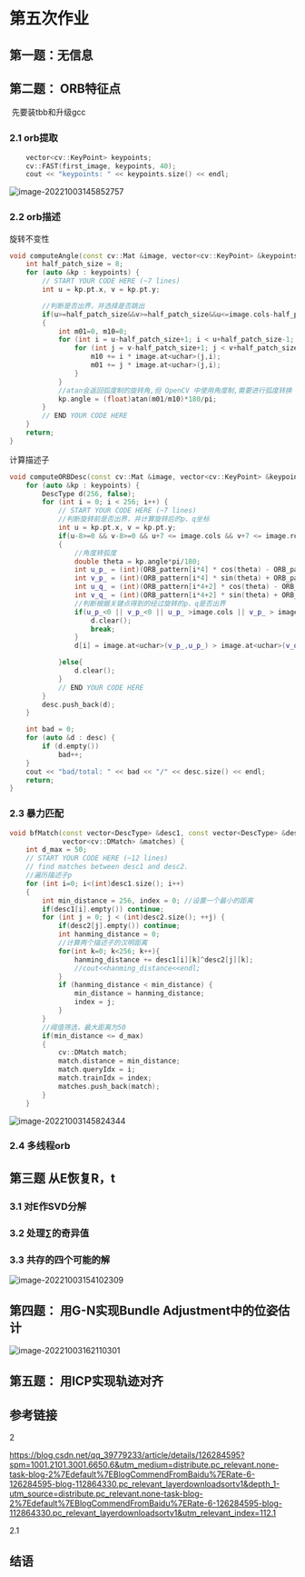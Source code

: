 # 第五次作业



## 第一题：无信息







## 第二题： ORB特征点





​	先要装tbb和升级gcc



### 2.1 orb提取



```c++
    vector<cv::KeyPoint> keypoints;
    cv::FAST(first_image, keypoints, 40);
    cout << "keypoints: " << keypoints.size() << endl;
```



![image-20221003145852757](/home/cp/.config/Typora/typora-user-images/image-20221003145852757.png)

### 2.2 orb描述



旋转不变性

```c++
void computeAngle(const cv::Mat &image, vector<cv::KeyPoint> &keypoints) {
    int half_patch_size = 8;
    for (auto &kp : keypoints) {
        // START YOUR CODE HERE (~7 lines)
        int u = kp.pt.x, v = kp.pt.y;

        //判断是否出界，并选择是否跳出
        if(u>=half_patch_size&&v>=half_patch_size&&u<=image.cols-half_patch_size &&v <=image.rows-half_patch_size)
        {
            int m01=0, m10=0;
            for (int i = u-half_patch_size+1; i < u+half_patch_size-1; ++i) {
                for (int j = v-half_patch_size+1; j < v+half_patch_size-1; ++j) {
                    m10 += i * image.at<uchar>(j,i);
                    m01 += j * image.at<uchar>(j,i);
                }
            }
            //atan会返回弧度制的旋转角,但 OpenCV 中使用角度制,需要进行弧度转换
            kp.angle = (float)atan(m01/m10)*180/pi;
        }
        // END YOUR CODE HERE
    }
    return;
}
```



计算描述子



```c++
void computeORBDesc(const cv::Mat &image, vector<cv::KeyPoint> &keypoints,vector<DescType> &desc) {
    for (auto &kp : keypoints) {
        DescType d(256, false);
        for (int i = 0; i < 256; i++) {
            // START YOUR CODE HERE (~7 lines)
            //判断旋转前是否出界，并计算旋转后的p、q坐标
            int u = kp.pt.x, v = kp.pt.y;
            if(u-8>=0 && v-8>=0 && u+7 <= image.cols && v+7 <= image.rows)
            {
                //角度转弧度
                double theta = kp.angle*pi/180;
                int u_p_ = (int)(ORB_pattern[i*4] * cos(theta) - ORB_pattern[i*4+1]* sin(theta)) + u;
                int v_p_ = (int)(ORB_pattern[i*4] * sin(theta) + ORB_pattern[i*4+1]* cos(theta)) + v;
                int u_q_ = (int)(ORB_pattern[i*4+2] * cos(theta) - ORB_pattern[i*4+3]* sin(theta)) + u;
                int v_q_ = (int)(ORB_pattern[i*4+2] * sin(theta) + ORB_pattern[i*4+3]* cos(theta)) + v;
                //判断根据关键点得到的经过旋转的p、q是否出界
                if(u_p_<0 || v_p_<0 || u_p_ >image.cols || v_p_ > image.rows || u_q_<0 || v_q_<0 || u_q_ >image.cols || v_q_ > image.rows){
                    d.clear();
                    break;
                }
                d[i] = image.at<uchar>(v_p_,u_p_) > image.at<uchar>(v_q_, u_q_) ? false : true;

            }else{
                d.clear();
            }
            // END YOUR CODE HERE
        }
        desc.push_back(d);
    }

    int bad = 0;
    for (auto &d : desc) {
        if (d.empty())
            bad++;
    }
    cout << "bad/total: " << bad << "/" << desc.size() << endl;
    return;
}
```







### 2.3 暴力匹配



```c++
void bfMatch(const vector<DescType> &desc1, const vector<DescType> &desc2,
             vector<cv::DMatch> &matches) {
    int d_max = 50;
    // START YOUR CODE HERE (~12 lines)
    // find matches between desc1 and desc2.
    //遍历描述子p
    for (int i=0; i<(int)desc1.size(); i++)
    {
        int min_distance = 256, index = 0; //设置一个最小的距离
        if(desc1[i].empty()) continue;
        for (int j = 0; j < (int)desc2.size(); ++j) {
            if(desc2[j].empty()) continue;
            int hanming_distance = 0;
            //计算两个描述子的汉明距离
            for(int k=0; k<256; k++){
                hanming_distance += desc1[i][k]^desc2[j][k];
                //cout<<hanming_distance<<endl;
            }
            if (hanming_distance < min_distance) {
                min_distance = hanming_distance;
                index = j;
            }
        }
        //阈值筛选，最大距离为50
        if(min_distance <= d_max)
        {
            cv::DMatch match;
            match.distance = min_distance;
            match.queryIdx = i;
            match.trainIdx = index;
            matches.push_back(match);
        }
    }
```





![image-20221003145824344](/home/cp/.config/Typora/typora-user-images/image-20221003145824344.png)

### 2.4 多线程orb









## 第三题 从E恢复R，t



### 3.1 对E作SVD分解









### 3.2 处理∑的奇异值









### 3.3 共存的四个可能的解







![image-20221003154102309](/home/cp/.config/Typora/typora-user-images/image-20221003154102309.png)









## 第四题： 用G-N实现Bundle Adjustment中的位姿估计





![image-20221003162110301](/home/cp/.config/Typora/typora-user-images/image-20221003162110301.png)







## 第五题： 用ICP实现轨迹对齐













## 参考链接



2

https://blog.csdn.net/qq_39779233/article/details/126284595?spm=1001.2101.3001.6650.6&utm_medium=distribute.pc_relevant.none-task-blog-2%7Edefault%7EBlogCommendFromBaidu%7ERate-6-126284595-blog-112864330.pc_relevant_layerdownloadsortv1&depth_1-utm_source=distribute.pc_relevant.none-task-blog-2%7Edefault%7EBlogCommendFromBaidu%7ERate-6-126284595-blog-112864330.pc_relevant_layerdownloadsortv1&utm_relevant_index=112.1

2.1

















## 结语